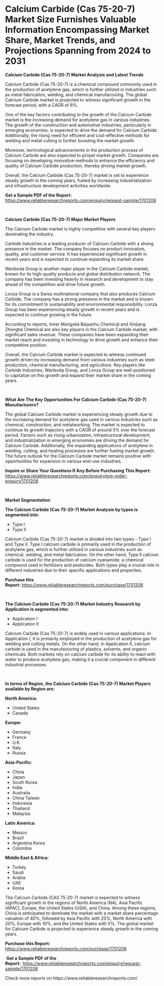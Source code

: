 <p><h1>Calcium Carbide (Cas 75-20-7) Market Size Furnishes Valuable Information Encompassing Market Share, Market Trends, and Projections Spanning from 2024 to 2031</h1></p><p><strong>Calcium Carbide (Cas 75-20-7) Market Analysis and Latest Trends</strong></p>
<p><p>Calcium Carbide (Cas 75-20-7) is a chemical compound commonly used in the production of acetylene gas, which is further utilized in industries such as metal fabrication, welding, and chemical manufacturing. The global Calcium Carbide market is projected to witness significant growth in the forecast period, with a CAGR of 8%. </p><p>One of the key factors contributing to the growth of the Calcium Carbide market is the increasing demand for acetylene gas in various industries. The growth of the construction and automotive industries, particularly in emerging economies, is expected to drive the demand for Calcium Carbide. Additionally, the rising need for efficient and cost-effective methods for welding and metal cutting is further boosting the market growth.</p><p>Moreover, technological advancements in the production process of Calcium Carbide are also expected to propel market growth. Companies are focusing on developing innovative methods to enhance the efficiency and quality of Calcium Carbide production, thereby driving market growth.</p><p>Overall, the Calcium Carbide (Cas 75-20-7) market is set to experience steady growth in the coming years, fueled by increasing industrialization and infrastructure development activities worldwide.</p></p>
<p><strong>Get a Sample PDF of the Report:&nbsp;</strong> <a href="https://www.reliableresearchreports.com/enquiry/request-sample/1701208">https://www.reliableresearchreports.com/enquiry/request-sample/1701208</a></p>
<p>&nbsp;</p>
<p><strong>Calcium Carbide (Cas 75-20-7) Major Market Players</strong></p>
<p><p>The Calcium Carbide market is highly competitive with several key players dominating the industry. </p><p>Carbide Industries is a leading producer of Calcium Carbide with a strong presence in the market. The company focuses on product innovation, quality, and customer service. It has experienced significant growth in recent years and is expected to continue expanding its market share.</p><p>Wanboda Group is another major player in the Calcium Carbide market, known for its high-quality products and global distribution network. The company has been investing heavily in research and development to stay ahead of the competition and drive future growth.</p><p>Lonza Group is a Swiss multinational company that also produces Calcium Carbide. The company has a strong presence in the market and is known for its commitment to sustainability and environmental responsibility. Lonza Group has been experiencing steady growth in recent years and is expected to continue growing in the future.</p><p>According to reports, Inner Mongolia Baiyanhu Chemical and Xinjiang Zhongtai Chemical are also key players in the Calcium Carbide market, with significant sales revenue. These companies have been expanding their market reach and investing in technology to drive growth and enhance their competitive position.</p><p>Overall, the Calcium Carbide market is expected to witness continued growth driven by increasing demand from various industries such as steel production, chemical manufacturing, and agriculture. Key players like Carbide Industries, Wanboda Group, and Lonza Group are well-positioned to capitalize on this growth and expand their market share in the coming years.</p></p>
<p>&nbsp;</p>
<p><strong>What Are The Key Opportunities For Calcium Carbide (Cas 75-20-7) Manufacturers?</strong></p>
<p><p>The global Calcium Carbide market is experiencing steady growth due to the increasing demand for acetylene gas used in various industries such as chemical, construction, and metalworking. The market is expected to continue its growth trajectory with a CAGR of around 5% over the forecast period. Factors such as rising urbanization, infrastructural development, and industrialization in emerging economies are driving the demand for Calcium Carbide. Additionally, the expanding applications of acetylene in welding, cutting, and heating processes are further fueling market growth. The future outlook for the Calcium Carbide market remains positive with opportunities for expansion in various end-use industries.</p></p>
<p><strong>Inquire or Share Your Questions If Any Before Purchasing This Report:</strong> <a href="https://www.reliableresearchreports.com/enquiry/pre-order-enquiry/1701208">https://www.reliableresearchreports.com/enquiry/pre-order-enquiry/1701208</a></p>
<p>&nbsp;</p>
<p><strong>Market Segmentation</strong></p>
<p><strong>The Calcium Carbide (Cas 75-20-7) Market Analysis by types is segmented into:</strong></p>
<p><ul><li>Type I</li><li>Type II</li></ul></p>
<p><p>Calcium Carbide (Cas 75-20-7) market is divided into two types - Type I and Type II. Type I calcium carbide is primarily used in the production of acetylene gas, which is further utilized in various industries such as chemical, welding, and metal fabrication. On the other hand, Type II calcium carbide is used for the production of calcium cyanamide, a chemical compound used in fertilizers and pesticides. Both types play a crucial role in different industries due to their specific applications and properties.</p></p>
<p><strong>Purchase this Report:&nbsp;</strong><a href="https://www.reliableresearchreports.com/purchase/1701208">https://www.reliableresearchreports.com/purchase/1701208</a></p>
<p>&nbsp;</p>
<p><strong>The Calcium Carbide (Cas 75-20-7) Market Industry Research by Application is segmented into:</strong></p>
<p><ul><li>Application I</li><li>Application II</li></ul></p>
<p><p>Calcium Carbide (Cas 75-20-7) is widely used in various applications. In Application I, it is primarily employed in the production of acetylene gas for welding and cutting metals. On the other hand, in Application II, calcium carbide is used in the manufacturing of plastics, solvents, and organic chemicals. Both markets rely on calcium carbide for its ability to react with water to produce acetylene gas, making it a crucial component in different industrial processes.</p></p>
<p>&nbsp;</p>
<p><strong>In terms of Region, the Calcium Carbide (Cas 75-20-7) Market Players available by Region are:</strong></p>
<p>
    <p> <strong> North America: </strong>
        <ul>
            <li>United States</li>
            <li>Canada</li>
        </ul>
        </p> 
    <p> <strong> Europe: </strong>
        <ul>
            <li>Germany</li>
            <li>France</li>
            <li>U.K.</li>
            <li>Italy</li>
            <li>Russia</li>
        </ul>
        </p> 
    <p> <strong> Asia-Pacific: </strong>
        <ul>
            <li>China</li>
            <li>Japan</li>
            <li>South Korea</li>
            <li>India</li>
            <li>Australia</li>
            <li>China Taiwan</li>
            <li>Indonesia</li>
            <li>Thailand</li>
            <li>Malaysia</li>
        </ul>
        </p> 
    <p> <strong> Latin America: </strong>
        <ul>
            <li>Mexico</li>
            <li>Brazil</li>
            <li>Argentina Korea</li>
            <li>Colombia</li>
        </ul>
        </p> 
    <p> <strong> Middle East & Africa: </strong>
        <ul>
            <li>Turkey</li>
            <li>Saudi</li>
            <li>Arabia</li>
            <li>UAE</li>
            <li>Korea</li>
        </ul>
    </p>
    </p>
<p><p>The Calcium Carbide (CAS 75-20-7) market is expected to witness significant growth in the regions of North America (NA), Asia Pacific (APAC), Europe, the United States (USA), and China. Among these regions, China is anticipated to dominate the market with a market share percentage valuation of 40%, followed by Asia Pacific with 25%, North America with 20%, Europe with 10%, and the United States with 5%. The global market for Calcium Carbide is projected to experience steady growth in the coming years.</p></p>
<p><strong>Purchase this Report: </strong><a href="https://www.reliableresearchreports.com/purchase/1701208">https://www.reliableresearchreports.com/purchase/1701208</a></p>
<p>&nbsp;<strong>Get a Sample PDF of the Report:&nbsp;&nbsp;</strong><a href="https://www.reliableresearchreports.com/enquiry/request-sample/1701208">https://www.reliableresearchreports.com/enquiry/request-sample/1701208</a></p>
<p><strong></strong></p>
<p>Check more reports on https://www.reliableresearchreports.com/</p>